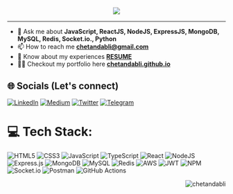 <h3 align="center">
  <img src="https://readme-typing-svg.demolab.com/?lines=Hii+👋+from+Chetan!;Full+Stack+Developer!&font=Fira%20Code&center=true&width=700&height=40&weight=700&size=25&duration=2000&pause=5000">
</h3>

-------

- 💬 Ask me about **JavaScript, ReactJS, NodeJS, ExpressJS, MongoDB, MySQL, Redis, Socket.io., Python**
- 📫 How to reach me **[chetandabli@gmail.com](mailto:chetandabli@gmail.com)**
- 📄 Know about my experiences **[RESUME](https://drive.google.com/file/d/1kSqFtTOOhbdvL8zGzvwIfwNSKSyU6poR/view?usp=sharing)**
- 👨‍💻 Checkout my portfolio here **[chetandabli.github.io](https://chetandabli.github.io/)**




## 🌐 Socials (Let's connect)
[![LinkedIn](https://img.shields.io/badge/linkedin-%230077B5.svg?style=for-the-badge&logo=linkedin&logoColor=white)](https://www.linkedin.com/in/chetandabli/) [![Medium](https://img.shields.io/badge/Medium-12100E?style=for-the-badge&logo=medium&logoColor=white)](https://medium.com/@chetandabli) [![Twitter](https://img.shields.io/badge/Twitter-%231DA1F2.svg?style=for-the-badge&logo=Twitter&logoColor=white)](https://twitter.com/chetandabli) [![Telegram](https://img.shields.io/badge/Telegram-2CA5E0?style=for-the-badge&logo=telegram&logoColor=white)](https://t.me/Chetandabli)
# 💻 Tech Stack:
![HTML5](https://img.shields.io/badge/html5-%23E34F26.svg?style=for-the-badge&logo=html5&logoColor=white) ![CSS3](https://img.shields.io/badge/css3-%231572B6.svg?style=for-the-badge&logo=css3&logoColor=white) ![JavaScript](https://img.shields.io/badge/javascript-%23323330.svg?style=for-the-badge&logo=javascript&logoColor=%23F7DF1E) ![TypeScript](https://img.shields.io/badge/typescript-%23007ACC.svg?style=for-the-badge&logo=typescript&logoColor=white) ![React](https://img.shields.io/badge/react-%2320232a.svg?style=for-the-badge&logo=react&logoColor=%2361DAFB) ![NodeJS](https://img.shields.io/badge/node.js-6DA55F?style=for-the-badge&logo=node.js&logoColor=white) ![Express.js](https://img.shields.io/badge/express.js-%23404d59.svg?style=for-the-badge&logo=express&logoColor=%2361DAFB) ![MongoDB](https://img.shields.io/badge/MongoDB-%234ea94b.svg?style=for-the-badge&logo=mongodb&logoColor=white) ![MySQL](https://img.shields.io/badge/mysql-%2300f.svg?style=for-the-badge&logo=mysql&logoColor=white) ![Redis](https://img.shields.io/badge/redis-%23DD0031.svg?style=for-the-badge&logo=redis&logoColor=white) ![AWS](https://img.shields.io/badge/AWS-%23FF9900.svg?style=for-the-badge&logo=amazon-aws&logoColor=white) ![JWT](https://img.shields.io/badge/JWT-black?style=for-the-badge&logo=JSON%20web%20tokens) ![NPM](https://img.shields.io/badge/NPM-%23000000.svg?style=for-the-badge&logo=npm&logoColor=white) ![Socket.io](https://img.shields.io/badge/Socket.io-black?style=for-the-badge&logo=socket.io&badgeColor=010101) ![Postman](https://img.shields.io/badge/Postman-FF6C37?style=for-the-badge&logo=postman&logoColor=white) ![GitHub Actions](https://img.shields.io/badge/github%20actions-%232671E5.svg?style=for-the-badge&logo=githubactions&logoColor=white) 

<p align="right"> <img src="https://komarev.com/ghpvc/?username=chetandabli&label=Profile%20views&color=0e75b6&style=flat" alt="chetandabli" /> </p>

